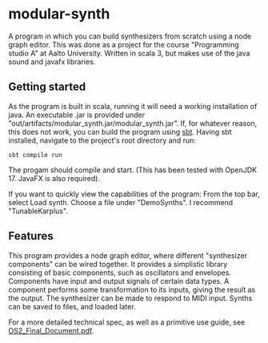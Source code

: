 # modular-synth

A program in which you can build synthesizers from scratch using a node graph editor. This was done as a project for the course "Programming studio A" at Aalto University. Written in scala 3, but makes use of the java sound and javafx libraries. 

## Getting started

As the program is built in scala, running it will need a working installation of java. An executable .jar is provided under "out/artifacts/modular_synth.jar/modular_synth.jar". If, for whatever reason, this does not work, you can build the program using [sbt](https://www.scala-sbt.org/). Having sbt installed, navigate to the project's root directory and run: 

    sbt compile run

The progam should compile and start. (This has been tested with OpenJDK 17. JavaFX is also required).

If you want to quickly view the capabilities of the program: From the top bar, select Load synth. Choose a file under "DemoSynths". I recommend "TunableKarplus".

## Features

This program provides a node graph editor, where different "synthesizer components" can be wired together. It provides a simplistic library consisting of basic components, such as oscillators and envelopes. Components have input and output signals of certain data types. A component performs some transformation to its inputs, giving the result as the output. 
The synthesizer can be made to respond to MIDI input. Synths can be saved to files, and loaded later.

For a more detailed technical spec, as well as a primitive use guide, see [OS2_Final_Document.pdf](https://github.com/f87-56/modular-synth/blob/master/OS2_Final_Document.pdf). 
